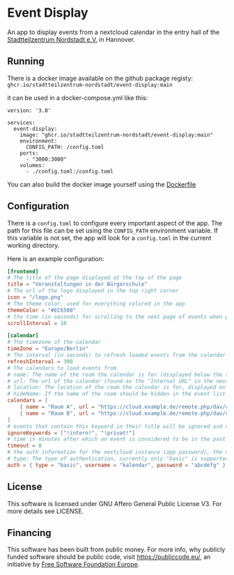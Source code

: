 # Event Display

An app to display events from a nextcloud calendar in the entry hall of the [Stadtteilzentrum Nordstadt e.V.](https://www.stadtteil-zentrum-nordstadt.de/) in Hannover.

## Running

There is a docker image available on the github package registy: `ghcr.io/stadtteilzentrum-nordstadt/event-display:main`

it can be used in a docker-compose.yml like this:

```
version: '3.8'

services:
  event-display:
    image: "ghcr.io/stadtteilzentrum-nordstadt/event-display:main"
    environment:
      CONFIG_PATH: /config.toml
    ports:
      - "3000:3000"
    volumes:
      - ./config.toml:/config.toml
```

You can also build the docker image yourself using the [Dockerfile](/Dockerfile)

## Configuration

There is a `config.toml` to configure every important aspect of the app. The path for this file can be set using the `CONFIG_PATH` environment variable. If this variable is not set, the app will look for a `config.toml` in the current working directory.

Here is an example configuration:

```toml
[frontend]
# The title of the page displayed at the top of the page
title = "Veranstaltungen in der Bürgerschule"
# The url of the logo displayed in the top right corner
icon = "/logo.png"
# The theme color, used for everything colored in the app
themeColor = "#EC6500"
# the time (in seconds) for scrolling to the next page of events when pagination is happening because of a lot of events (optional, default: 10)
scrollInterval = 10

[calendar]
# The timezone of the calendar
timeZone = "Europe/Berlin"
# The interval (in seconds) to refresh loaded events from the calendar
refreshInterval = 300
# The calendars to load events from
# name: The name of the room the calendar is for (displayed below the title of the event)
# url: The url of the calendar (found as the "Internal URL" in the nextcloud calendar settings)
# location: The location of the room the calendar is for, displayed on the right of the event list (optional, default: "")
# hideName: If the name of the room should be hidden in the event list (below the title) (optional, default: false)
calendars = [
    { name = "Raum A", url = "https://cloud.example.de/remote.php/dav/calendars/kalendar/raum-a/", location = "2. OG", hideName = false },
    { name = "Raum B", url = "https://cloud.example.de/remote.php/dav/calendars/kalendar/raum-b/", location = "2. OG", hideName = false },
]
# events that contain this keyword in their title will be ignored and not shown in the event list
ignoreKeywords = ["!intern!", "!privat!"]
# time in minutes after which an event is considered to be in the past and will be removed from the event list (0 means events will not be removed)
timeout = 0
# the auth information for the nextcloud instance (app password), the user must have read access to the calendars specified above
# type: The type of authentication, currently only "basic" is supported (optional)
auth = { type = "basic", username = "kalendar", password = "abcdefg" }
```

## License

This software is licensed under GNU Affero General Public License V3. For more details see LICENSE.

## Financing

This software has been built from public money. For more info, why publicly funded software should be public code, visit https://publiccode.eu/, an initiative by [Free Software Foundation Europe](https://fsfe.org/).
